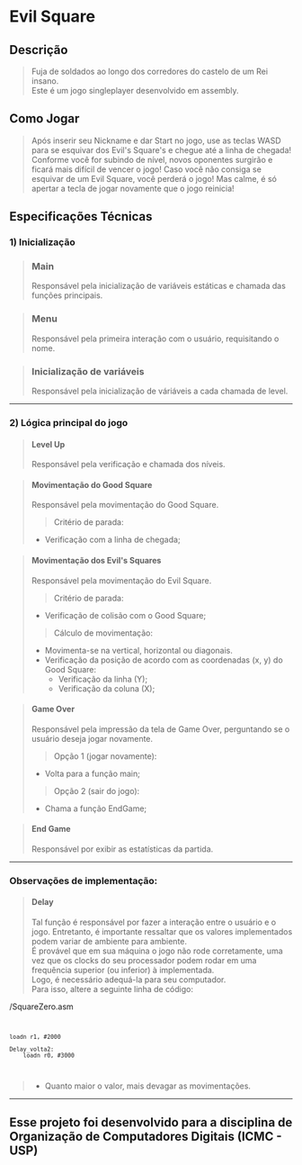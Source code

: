
# **Evil Square**
## **Descrição**
> Fuja de soldados ao longo dos corredores do castelo de um Rei insano. <br> Este é um jogo singleplayer desenvolvido em assembly.
> <br>


## **Como Jogar**
> Após inserir seu Nickname e dar Start no jogo, use as teclas WASD para se esquivar dos Evil's Square's e chegue até a linha de chegada! Conforme você for subindo de nível, novos oponentes surgirão e ficará mais difícil de vencer o jogo! Caso você não consiga se esquivar de um Evil Square, você perderá o jogo! Mas calme, é só apertar a tecla de jogar novamente que o jogo reinicia! <br>

## **Especificações Técnicas**
### 1) **Inicialização**

> ### **Main** <br> 
> Responsável pela inicialização de variáveis estáticas e chamada das funções principais. 

> ### **Menu** <br>
> Responsável pela primeira interação com o usuário, requisitando o nome.

> ### **Inicialização de variáveis** <br>
> Responsável pela inicialização de váriáveis a cada chamada de level.

---

### 2) **Lógica principal do jogo**
> #### **Level Up** <br> 
> Responsável pela verificação e chamada dos níveis.

> #### **Movimentação do Good Square** <br> 
> Responsável pela movimentação do Good Square. <br> 
> > Critério de parada:
> - Verificação com a linha de chegada;

> #### **Movimentação dos Evil's Squares** <br> 
> Responsável pela movimentação do Evil Square. <br> 
> > Critério de parada:
> - Verificação de colisão com o Good Square;
> > Cálculo de movimentação:
> - Movimenta-se na vertical, horizontal ou diagonais.
> - Verificação da posição de acordo com as coordenadas (x, y) do Good Square:
>   - Verificação da linha (Y);
>   - Verificação da coluna (X);

> #### **Game Over** <br> 
> Responsável pela impressão da tela de Game Over, perguntando se o usuário deseja jogar novamente.<br> 
> > Opção 1 (jogar novamente):
> - Volta para a função main;
> > Opção 2 (sair do jogo):
> - Chama a função EndGame;

> #### **End Game** <br> 
> Responsável por exibir as estatísticas da partida.<br> 

---

### **Observações de implementação:**

> #### **Delay** <br> 
> Tal função é responsável por fazer a interação entre o usuário e o jogo. Entretanto, é importante ressaltar que os valores implementados podem variar de ambiente para ambiente.  
> É provável que em sua máquina o jogo não rode corretamente, uma vez que os clocks do seu processador podem rodar em uma frequência superior (ou inferior)  à implementada. <br>
> Logo, é necessário adequá-la para seu computador. <br>
> Para isso, altere a seguinte linha de código:

/SquareZero.asm
<code>

    loadn r1, #2000
	
    Delay_volta2:
	    loadn r0, #3000
</code>

> - Quanto maior o valor, mais devagar as movimentações.

---
## **Esse projeto foi desenvolvido para a disciplina de Organização de Computadores Digitais (ICMC - USP)**
